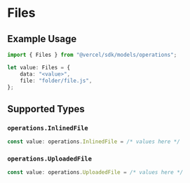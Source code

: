 # Files

## Example Usage

```typescript
import { Files } from "@vercel/sdk/models/operations";

let value: Files = {
    data: "<value>",
    file: "folder/file.js",
};
```

## Supported Types

### `operations.InlinedFile`

```typescript
const value: operations.InlinedFile = /* values here */
```

### `operations.UploadedFile`

```typescript
const value: operations.UploadedFile = /* values here */
```


